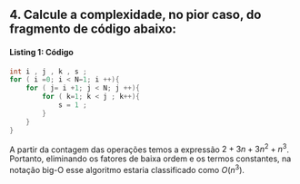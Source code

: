 ## 4. Calcule a complexidade, no pior caso, do fragmento de código abaixo:

#### Listing 1: Código
``` c
int i , j , k , s ;
for ( i =0; i < N−1; i ++){
    for ( j= i +1; j < N; j ++){
        for ( k=1; k < j ; k++){
            s = 1 ;
        }
    }
}
```

A partir da contagem das operações temos a expressão $2+3n+3n^2+n^3$. Portanto, eliminando
os fatores de baixa ordem e os termos constantes, na notação big-O esse algoritmo estaria
classificado como $O(n^3)$.